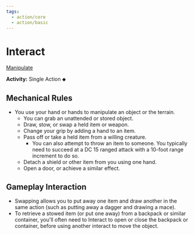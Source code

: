 ```yaml
---
tags:
  - action/core
  - action/basic
---
```

# Interact [](#Actions "Single Action")

[Manipulate](Manipulate.md "General Trait")

**Activity:** Single Action ⬥

## Mechanical Rules

- You use your hand or hands to manipulate an object or the terrain.
	- You can grab an unattended or stored object.
	- Draw, stow, or swap a held item or weapon.
	- Change your grip by adding a hand to an item.
	- Pass off or take a held item from a willing creature.
		- You can also attempt to throw an item to someone. You typically need to succeed at a DC 15 ranged attack with a 10-foot range increment to do so.
	- Detach a shield or other item from you using one hand.
	- Open a door, or achieve a similar effect.

## Gameplay Interaction

- Swapping allows you to put away one item and draw another in the same action (such as putting away a dagger and drawing a mace).
- To retrieve a stowed item (or put one away) from a backpack or similar container, you'll often need to Interact to open or close the backpack or container, before using another interact to move the object.